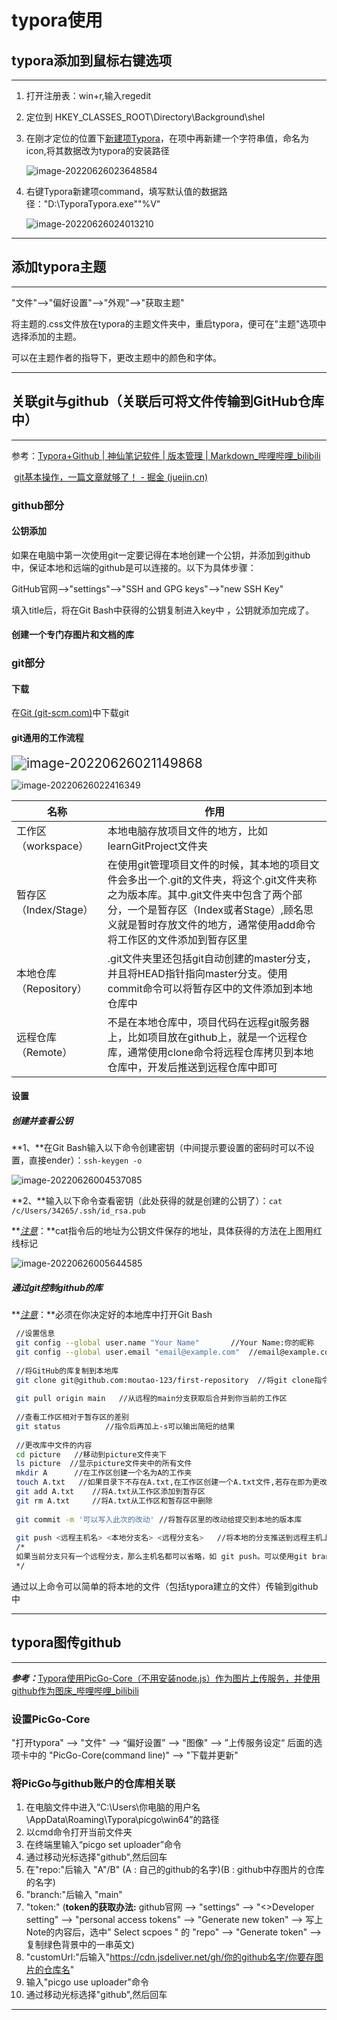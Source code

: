 # typora使用



## typora添加到鼠标右键选项

------



1. 打开注册表：win+r,输入regedit

2. 定位到   HKEY_CLASSES_ROOT\Directory\Background\shel

3. 在刚才定位的位置下<u>新建项Typora</u>，在项中再新建一个字符串值，命名为icon,将其数据改为typora的安装路径

   ![image-20220626023648584](https://cdn.jsdelivr.net/gh/moutao-123/first-repository/picture/image-20220626023648584.png)

4. 右键Typora新建项command，填写默认值的数据路径："D:\TyporaTypora.exe""%V"

   ![image-20220626024013210](https://cdn.jsdelivr.net/gh/moutao-123/first-repository/picture/image-20220626024013210.png)

------



## 添加typora主题

------

"文件"-->"偏好设置"-->"外观"-->"获取主题"

将主题的.css文件放在typora的主题文件夹中，重启typora，便可在"主题"选项中选择添加的主题。

可以在主题作者的指导下，更改主题中的颜色和字体。

------



## 关联git与github（关联后可将文件传输到GitHub仓库中）

------



参考：[Typora+Github | 神仙笔记软件 | 版本管理 | Markdown_哔哩哔哩_bilibili](https://www.bilibili.com/video/BV1ro4y197rx?spm_id_from=333.1007.top_right_bar_window_history.content.click&vd_source=fde36691353aca2af7a437076ee900d5)

​			[git基本操作，一篇文章就够了！ - 掘金 (juejin.cn)](https://juejin.cn/post/6844903598522908686)



### github部分

#### 公钥添加

如果在电脑中第一次使用git一定要记得在本地创建一个公钥，并添加到github中，保证本地和远端的github是可以连接的。以下为具体步骤：

GitHub官网-->"settings"-->"SSH and GPG keys"-->"new SSH Key"

填入title后，将在Git Bash中获得的公钥复制进入key中 ，公钥就添加完成了。

#### 创建一个专门存图片和文档的库



### git部分

#### 下载

在[Git (git-scm.com)](https://git-scm.com/)中下载git

#### git通用的工作流程

<img src="https://cdn.jsdelivr.net/gh/moutao-123/first-repository/picture/image-20220626021149868.png" alt="image-20220626021149868" style="zoom:150%;" />

![image-20220626022416349](https://cdn.jsdelivr.net/gh/moutao-123/first-repository/picture/image-20220626022416349.png)

| 名称                   | 作用                                                         |
| ---------------------- | ------------------------------------------------------------ |
| 工作区（workspace）    | 本地电脑存放项目文件的地方，比如learnGitProject文件夹        |
| 暂存区（Index/Stage）  | 在使用git管理项目文件的时候，其本地的项目文件会多出一个.git的文件夹，将这个.git文件夹称之为版本库。其中.git文件夹中包含了两个部分，一个是暂存区（Index或者Stage）,顾名思义就是暂时存放文件的地方，通常使用add命令将工作区的文件添加到暂存区里 |
| 本地仓库（Repository） | .git文件夹里还包括git自动创建的master分支，并且将HEAD指针指向master分支。使用commit命令可以将暂存区中的文件添加到本地仓库中 |
| 远程仓库（Remote）     | 不是在本地仓库中，项目代码在远程git服务器上，比如项目放在github上，就是一个远程仓库，通常使用clone命令将远程仓库拷贝到本地仓库中，开发后推送到远程仓库中即可 |



#### 设置

##### 创建并查看公钥

**1、**在Git Bash输入以下命令创建密钥（中间提示要设置的密码时可以不设置，直接ender）：`ssh-keygen -o`

![image-20220626004537085](https://cdn.jsdelivr.net/gh/moutao-123/first-repository/picture/image-20220626004537085.png)

**2、**输入以下命令查看密钥（此处获得的就是创建的公钥了）：`cat  /c/Users/34265/.ssh/id_rsa.pub`

​    **<u>*注意*</u>：**cat指令后的地址为公钥文件保存的地址，具体获得的方法在上图用红线标记

![image-20220626005644585](https://cdn.jsdelivr.net/gh/moutao-123/first-repository/picture/image-20220626005644585.png)

##### 通过git控制github的库

 **<u>*注意*</u>：**必须在你决定好的本地库中打开Git Bash

```bash
 //设置信息
 git config --global user.name "Your Name"       //Your Name:你的昵称
 git config --global user.email "email@example.com"  //email@example.com:你的邮箱
 
 //将GitHub的库复制到本地库
 git clone git@github.com:moutao-123/first-repository  //将git clone指令后为库的链接
 
 git pull origin main   //从远程的main分支获取后合并到你当前的工作区
 
 //查看工作区相对于暂存区的差别
 git status          //指令后再加上-s可以输出简短的结果
 
 //更改库中文件的内容
 cd picture   //移动到picture文件夹下
 ls picture  //显示picture文件夹中的所有文件
 mkdir A      //在工作区创建一个名为A的工作夹
 touch A.txt   //如果目录下不存在A.txt,在工作区创建一个A.txt文件,若存在即为更改这个文件的时间戳
 git add A.txt    //将A.txt从工作区添加到暂存区
 git rm A.txt     //将A.txt从工作区和暂存区中删除
 
 git commit -m '可以写入此次的改动' //将暂存区里的改动给提交到本地的版本库
 
 git push <远程主机名> <本地分支名> <远程分支名>   //将本地的分支推送到远程主机上的对应分支
 /*
 如果当前分支只有一个远程分支，那么主机名都可以省略，如 git push。可以使用git branch -r ，查看远程的分支名    
 */
```





通过以上命令可以简单的将本地的文件（包括typora建立的文件）传输到github中

------



## typora图传github

------



***参考：***[Typora使用PicGo-Core（不用安装node.js）作为图片上传服务，并使用github作为图床_哔哩哔哩_bilibili](https://www.bilibili.com/video/BV1iQ4y1678N?spm_id_from=333.880.my_history.page.click&vd_source=fde36691353aca2af7a437076ee900d5)



### 设置PicGo-Core

"打开typora" --> "文件" --> “偏好设置” --> "图像" --> ”上传服务设定“ 后面的选项卡中的 "PicGo-Core(command line)" --> "下载并更新"

### 将PicGo与github账户的仓库相关联

1. 在电脑文件中进入“C:\Users\你电脑的用户名\AppData\Roaming\Typora\picgo\win64”的路径
2. 以cmd命令打开当前文件夹
3. 在终端里输入“picgo set uploader”命令
4. 通过移动光标选择"github",然后回车
5. 在"repo:"后输入       "A"/B"      (A : 自己的github的名字)(B : github中存图片的仓库的名字)
6. "branch:"后输入    "main" 
7. "token:" (**token的获取办法:**    github官网 --> "settings" --> "<>Developer setting" --> "personal access tokens" --> "Generate new token" --> 写上Note的内容后，选中" Select scpoes "  的 "repo"  -->  "Generate token" --> 复制绿色背景中的一串英文)
8. "customUrl:"后输入"https://cdn.jsdeliver.net/gh/你的github名字/你要存图片的仓库名"
9. 输入"picgo use uploader"命令
10. 通过移动光标选择"github",然后回车

 

------


